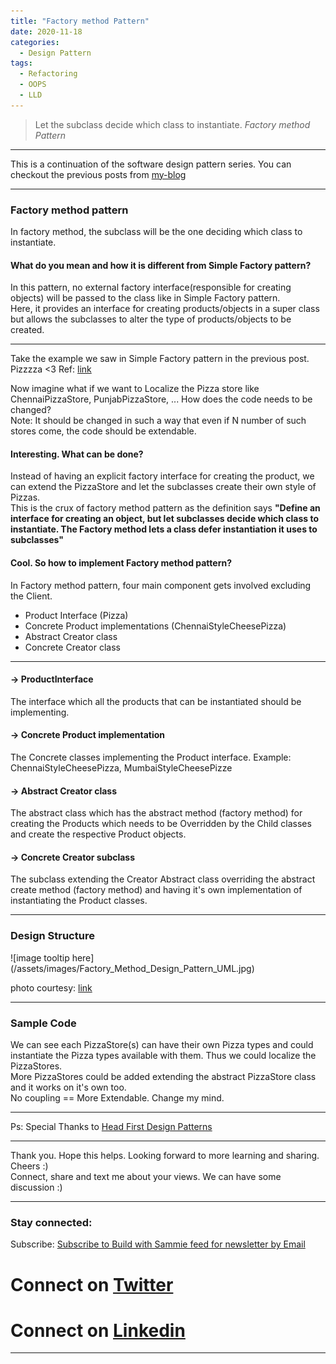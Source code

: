 ```yaml
---
title: "Factory method Pattern"
date: 2020-11-18
categories:
  - Design Pattern
tags:
  - Refactoring
  - OOPS
  - LLD
---
```


> Let the subclass decide which class to instantiate. 
> <cite> Factory method Pattern </cite>

----

This is a continuation of the software design pattern series.
You can checkout the previous posts from [my-blog](https://www.buildwithsammie.com)

----

<h3> Factory method pattern </h3>
  In factory method, the subclass will be the one deciding which class to instantiate.  <br>
  <h4> What do you mean and how it is different from Simple Factory pattern? </h4>
  In this pattern, no external factory interface(responsible for creating objects) will be passed to the class like in Simple Factory pattern. <br>
  Here, it provides an interface for creating products/objects in a super class but allows the subclasses to alter the type of products/objects to be created.

----

Take the example we saw in Simple Factory pattern in the previous post. Pizzzza <3
Ref: [link](https://www.buildwithsammie.com/design%20pattern/simple-factory-pattern/)

Now imagine what if we want to Localize the Pizza store like ChennaiPizzaStore, PunjabPizzaStore, ... How does the code needs to be changed? <br> Note: It should be changed in such a way that even if N number of such stores come, the code should be extendable. 

<h4> Interesting. What can be done? </h4>

Instead of having an explicit factory interface for creating the product, we can extend the PizzaStore and let the subclasses create their own style of Pizzas. <br>
This is the crux of factory method pattern as the definition says <b> "Define an interface for creating an object, but let subclasses decide which class to instantiate. The Factory method lets a class defer instantiation it uses to subclasses" </b>

<h4>Cool. So how to implement Factory method pattern? </h4>
In Factory method pattern, four main component gets involved excluding the Client.
<ul>
  <li> Product Interface (Pizza) </li>
  <li> Concrete Product implementations (ChennaiStyleCheesePizza) </li>
  <li> Abstract Creator class </li>
  <li> Concrete Creator class </li>
</ul>

---

<h4> -> ProductInterface </h4>
  The interface which all the products that can be instantiated should be implementing.
<h4> -> Concrete Product implementation </h4>
  The Concrete classes implementing the Product interface. Example: ChennaiStyleCheesePizza, MumbaiStyleCheesePizze
<h4> -> Abstract Creator class </h4>
  The abstract class which has the abstract method (factory method) for creating the Products which needs to be Overridden by the Child classes and create the respective Product objects.
<h4> -> Concrete Creator subclass </h4>
  The subclass extending the Creator Abstract class overriding the abstract create method (factory method) and having it's own implementation of instantiating the Product classes.
  
---

<h3> Design Structure </h3>
  ![image tooltip here](/assets/images/Factory_Method_Design_Pattern_UML.jpg)

  photo courtesy: [link](https://upload.wikimedia.org/wikipedia/commons/4/43/W3sDesign_Factory_Method_Design_Pattern_UML.jpg)

---

<h3> Sample Code </h3>

<script src="https://gist.github.com/SamuelJohnson01997/5fc0b68e2c146577cf152985cebc4be8.js"></script>

We can see each PizzaStore(s) can have their own Pizza types and could instantiate the Pizza types available with them. Thus we could localize the PizzaStores. <br>
More PizzaStores could be added extending the abstract PizzaStore class and it works on it's own too. <br>
No coupling == More Extendable. Change my mind.

----
Ps: Special Thanks to <a target="_blank" href="https://www.amazon.in/gp/product/B07FVRS9QN/ref=as_li_tl?ie=UTF8&camp=3638&creative=24630&creativeASIN=B07FVRS9QN&linkCode=as2&tag=samiemovic-21&linkId=57e26cfb293ea3ab6b47aaa98f03ad5f">Head First Design Patterns</a><img src="//ir-in.amazon-adsystem.com/e/ir?t=samiemovic-21&l=am2&o=31&a=B07FVRS9QN" width="1" height="1" border="0" alt="" style="border:none !important; margin:0px !important;" />


----

Thank you. Hope this helps. Looking forward to more learning and sharing. Cheers :) <br>
Connect, share and text me about your views. We can have some discussion :)

----

<h3> Stay connected: </h3>
Subscribe: <a href="https://feedburner.google.com/fb/a/mailverify?uri=BuildWithSammie&loc=en_US">Subscribe to Build with Sammie feed for newsletter by Email</a>

# <i class="fab fa-fw fa-twitter-square"></i> Connect on [Twitter](https://twitter.com/sammieboy97)
# <i class="fab fa-fw fa-linkedin"></i> Connect on [Linkedin](https://www.linkedin.com/in/samuel-johnson-r/)

----

[jekyll-docs]: https://jekyllrb.com/docs/home
[jekyll-gh]:   https://github.com/jekyll/jekyll
[jekyll-talk]: https://talk.jekyllrb.com/
